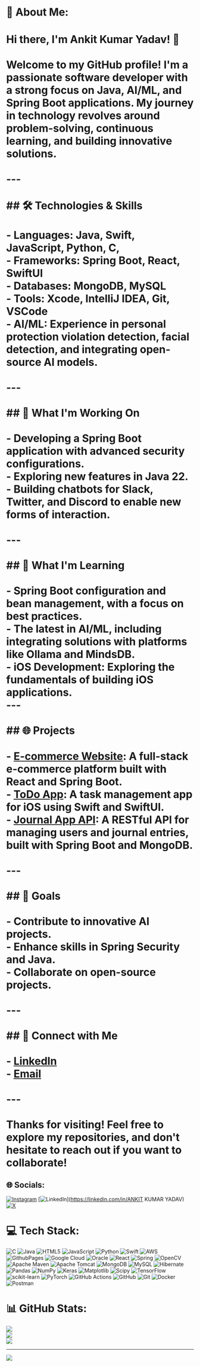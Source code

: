 # 💫 About Me:
# Hi there, I'm Ankit Kumar Yadav! 👋<br><br>Welcome to my GitHub profile! I'm a passionate software developer with a strong focus on Java, AI/ML, and Spring Boot applications. My journey in technology revolves around problem-solving, continuous learning, and building innovative solutions.<br><br>---<br><br>## 🛠️ Technologies & Skills<br><br>- **Languages**: Java, Swift, JavaScript, Python, C, <br>- **Frameworks**: Spring Boot, React, SwiftUI<br>- **Databases**: MongoDB, MySQL<br>- **Tools**: Xcode, IntelliJ IDEA, Git, VSCode<br>- **AI/ML**: Experience in personal protection violation detection, facial detection, and integrating open-source AI models.<br><br>---<br><br>## 🚀 What I'm Working On<br><br>- Developing a Spring Boot application with advanced security configurations.<br>- Exploring new features in Java 22.<br>- Building chatbots for Slack, Twitter, and Discord to enable new forms of interaction.<br><br>---<br><br>## 🌱 What I'm Learning<br><br>- Spring Boot configuration and bean management, with a focus on best practices.<br>- The latest in AI/ML, including integrating solutions with platforms like Ollama and MindsDB.<br>- iOS Development: Exploring the fundamentals of building iOS applications.<br>---<br><br>## 🌐 Projects<br><br>- **[E-commerce Website](link-to-project)**: A full-stack e-commerce platform built with React and Spring Boot.<br>- **[ToDo App]()**: A task management app for iOS using Swift and SwiftUI.<br>- **[Journal App API](https://github.com/Ankityadhuvansi/Journal_App/tree/main)**: A RESTful API for managing users and journal entries, built with Spring Boot and MongoDB.<br><br>---<br><br>## 🎯 Goals<br><br>- Contribute to innovative AI projects.<br>- Enhance skills in Spring Security and Java.<br>- Collaborate on open-source projects.<br><br>---<br><br>## 🤝 Connect with Me<br><br>- [LinkedIn](https://www.linkedin.com/in/ankit4405/)<br>- [Email](ankityadav1852@gmail.com)<br><br>---<br><br>Thanks for visiting! Feel free to explore my repositories, and don't hesitate to reach out if you want to collaborate!


## 🌐 Socials:
[![Instagram](https://img.shields.io/badge/Instagram-%23E4405F.svg?logo=Instagram&logoColor=white)](https://instagram.com/@descendant_of_krishna7) [![LinkedIn](https://img.shields.io/badge/LinkedIn-%230077B5.svg?logo=linkedin&logoColor=white)](https://linkedin.com/in/ANKIT KUMAR YADAV) [![X](https://img.shields.io/badge/X-black.svg?logo=X&logoColor=white)](https://x.com/@AnkitYa21304261) 

# 💻 Tech Stack:
![C](https://img.shields.io/badge/c-%2300599C.svg?style=flat&logo=c&logoColor=white) ![Java](https://img.shields.io/badge/java-%23ED8B00.svg?style=flat&logo=openjdk&logoColor=white) ![HTML5](https://img.shields.io/badge/html5-%23E34F26.svg?style=flat&logo=html5&logoColor=white) ![JavaScript](https://img.shields.io/badge/javascript-%23323330.svg?style=flat&logo=javascript&logoColor=%23F7DF1E) ![Python](https://img.shields.io/badge/python-3670A0?style=flat&logo=python&logoColor=ffdd54) ![Swift](https://img.shields.io/badge/swift-F54A2A?style=flat&logo=swift&logoColor=white) ![AWS](https://img.shields.io/badge/AWS-%23FF9900.svg?style=flat&logo=amazon-aws&logoColor=white) ![GithubPages](https://img.shields.io/badge/github%20pages-121013?style=flat&logo=github&logoColor=white) ![Google Cloud](https://img.shields.io/badge/GoogleCloud-%234285F4.svg?style=flat&logo=google-cloud&logoColor=white) ![Oracle](https://img.shields.io/badge/Oracle-F80000?style=flat&logo=oracle&logoColor=white) ![React](https://img.shields.io/badge/react-%2320232a.svg?style=flat&logo=react&logoColor=%2361DAFB) ![Spring](https://img.shields.io/badge/spring-%236DB33F.svg?style=flat&logo=spring&logoColor=white) ![OpenCV](https://img.shields.io/badge/opencv-%23white.svg?style=flat&logo=opencv&logoColor=white) ![Apache Maven](https://img.shields.io/badge/Apache%20Maven-C71A36?style=flat&logo=Apache%20Maven&logoColor=white) ![Apache Tomcat](https://img.shields.io/badge/apache%20tomcat-%23F8DC75.svg?style=flat&logo=apache-tomcat&logoColor=black) ![MongoDB](https://img.shields.io/badge/MongoDB-%234ea94b.svg?style=flat&logo=mongodb&logoColor=white) ![MySQL](https://img.shields.io/badge/mysql-4479A1.svg?style=flat&logo=mysql&logoColor=white) ![Hibernate](https://img.shields.io/badge/Hibernate-59666C?style=flat&logo=Hibernate&logoColor=white) ![Pandas](https://img.shields.io/badge/pandas-%23150458.svg?style=flat&logo=pandas&logoColor=white) ![NumPy](https://img.shields.io/badge/numpy-%23013243.svg?style=flat&logo=numpy&logoColor=white) ![Keras](https://img.shields.io/badge/Keras-%23D00000.svg?style=flat&logo=Keras&logoColor=white) ![Matplotlib](https://img.shields.io/badge/Matplotlib-%23ffffff.svg?style=flat&logo=Matplotlib&logoColor=black) ![Scipy](https://img.shields.io/badge/SciPy-%230C55A5.svg?style=flat&logo=scipy&logoColor=%white) ![TensorFlow](https://img.shields.io/badge/TensorFlow-%23FF6F00.svg?style=flat&logo=TensorFlow&logoColor=white) ![scikit-learn](https://img.shields.io/badge/scikit--learn-%23F7931E.svg?style=flat&logo=scikit-learn&logoColor=white) ![PyTorch](https://img.shields.io/badge/PyTorch-%23EE4C2C.svg?style=flat&logo=PyTorch&logoColor=white) ![GitHub Actions](https://img.shields.io/badge/github%20actions-%232671E5.svg?style=flat&logo=githubactions&logoColor=white) ![GitHub](https://img.shields.io/badge/github-%23121011.svg?style=flat&logo=github&logoColor=white) ![Git](https://img.shields.io/badge/git-%23F05033.svg?style=flat&logo=git&logoColor=white) ![Docker](https://img.shields.io/badge/docker-%230db7ed.svg?style=flat&logo=docker&logoColor=white) ![Postman](https://img.shields.io/badge/Postman-FF6C37?style=flat&logo=postman&logoColor=white)
# 📊 GitHub Stats:
![](https://github-readme-stats.vercel.app/api?username=Ankityadhuvansi&theme=dark&hide_border=false&include_all_commits=false&count_private=false)<br/>
![](https://github-readme-streak-stats.herokuapp.com/?user=Ankityadhuvansi&theme=dark&hide_border=false)<br/>
![](https://github-readme-stats.vercel.app/api/top-langs/?username=Ankityadhuvansi&theme=dark&hide_border=false&include_all_commits=false&count_private=false&layout=compact)

---
[![](https://visitcount.itsvg.in/api?id=Ankityadhuvansi&icon=0&color=0)](https://visitcount.itsvg.in)

<!-- Proudly created with GPRM ( https://gprm.itsvg.in ) -->
